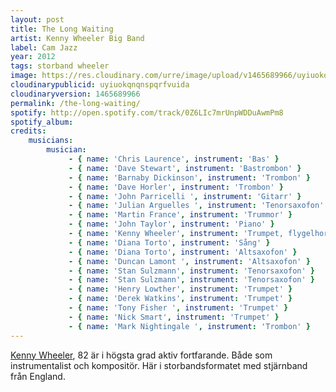 ```yaml
---
layout: post
title: The Long Waiting
artist: Kenny Wheeler Big Band
label: Cam Jazz
year: 2012
tags: storband wheeler
image: https://res.cloudinary.com/urre/image/upload/v1465689966/uyiuokqnqnspqrfvuida.jpg
cloudinarypublicid: uyiuokqnqnspqrfvuida
cloudinaryversion: 1465689966
permalink: /the-long-waiting/
spotify: http://open.spotify.com/track/0Z6LIc7mrUnpWDDuAwmPm8
spotify_album: 
credits:
    musicians:
        musician:
             - { name: 'Chris Laurence', instrument: 'Bas' }
             - { name: 'Dave Stewart', instrument: 'Bastrombon' }
             - { name: 'Barnaby Dickinson', instrument: 'Trombon' }
             - { name: 'Dave Horler', instrument: 'Trombon' }
             - { name: 'John Parricelli ', instrument: 'Gitarr' }
             - { name: 'Julian Arguelles ', instrument: 'Tenorsaxofon' }
             - { name: 'Martin France', instrument: 'Trummor' }
             - { name: 'John Taylor', instrument: 'Piano' }
             - { name: 'Kenny Wheeler', instrument: 'Trumpet, flygelhorn' }
             - { name: 'Diana Torto', instrument: 'Sång' }
             - { name: 'Diana Torto', instrument: 'Altsaxofon' }
             - { name: 'Duncan Lamont ', instrument: 'Altsaxofon' }
             - { name: 'Stan Sulzmann', instrument: 'Tenorsaxofon' }
             - { name: 'Stan Sulzmann', instrument: 'Tenorsaxofon' }
             - { name: 'Henry Lowther', instrument: 'Trumpet' }
             - { name: 'Derek Watkins', instrument: 'Trumpet' }
             - { name: 'Tony Fisher ', instrument: 'Trumpet' }
             - { name: 'Nick Smart', instrument: 'Trumpet' }
             - { name: 'Mark Nightingale ', instrument: 'Trombon' }
---
```


<a href="http://en.wikipedia.org/wiki/Kenny_Wheeler">Kenny Wheeler</a>, 82 är i högsta grad aktiv fortfarande. Både som instrumentalist och kompositör. Här i storbandsformatet med stjärnband från England.